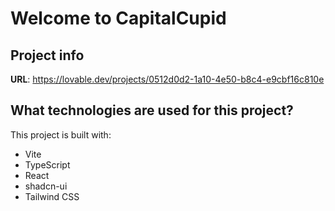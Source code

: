 # Welcome to CapitalCupid

## Project info

**URL**: https://lovable.dev/projects/0512d0d2-1a10-4e50-b8c4-e9cbf16c810e



## What technologies are used for this project?

This project is built with:

- Vite
- TypeScript
- React
- shadcn-ui
- Tailwind CSS

